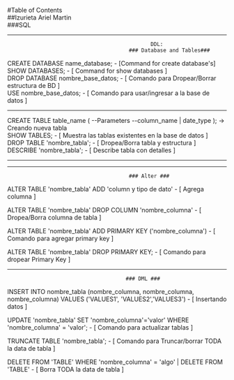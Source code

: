 #Table of Contents <br>
##Izurieta Ariel Martin <br>
###SQL
***

                                                  DDL:
                                           ### Database and Tables###

CREATE DATABASE name_database; - [Command for create database's]
<br>SHOW DATABASES; - [ Command for show databases ]<br>
DROP DATABASE nombre_base_datos; - [ Comando para Dropear/Borrar estructura de BD ]<br>
USE nombre_base_datos; - [ Comando para usar/ingresar a la base de datos ]

***

CREATE TABLE table_name ( --Parameters --column_name | date_type ); -> Creando nueva tabla<br>
SHOW TABLES; - [ Muestra las tablas existentes en la base de datos ]<br>
DROP TABLE 'nombre_tabla'; - [ Dropea/Borra tabla y estructura ]<br>
DESCRIBE 'nombre_tabla'; - [ Describe tabla con detalles ] 

***
***

                                           ### Alter ###
ALTER TABLE 'nombre_tabla' ADD 'column y tipo de dato' - [ Agrega columna ]

ALTER TABLE 'nombre_tabla' DROP COLUMN 'nombre_columna' - [ Dropea/Borra columna de tabla ] 


ALTER TABLE 'nombre_tabla' ADD PRIMARY KEY ('nombre_columna') - [ Comando para agregar primary key ] 

ALTER TABLE 'nombre_tabla' DROP PRIMARY KEY; - [ Comando para dropear Primary Key ]
 
***                                           
                                          ### DML ###

INSERT INTO nombre_tabla (nombre_columna, nombre_columna, nombre_columna) VALUES ('VALUES1', 'VALUES2','VALUES3') - [ Insertando datos ]

UPDATE 'nombre_tabla' SET 'nombre_columna'='valor' WHERE 'nombre_columna' = 'valor'; - [ Comando para actualizar tablas ]

TRUNCATE TABLE 'nombre_tabla'; - [ Comando para Truncar/borrar TODA la data de tabla ] 

DELETE FROM 'TABLE' WHERE 'nombre_columna' = 'algo' | DELETE FROM 'TABLE' - [ Borra TODA la data de tabla ]
